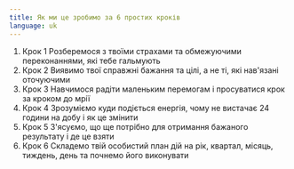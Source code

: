 ```yaml
---
title: Як ми це зробимо за 6 простих кроків
language: uk
---
```


<ol>
   <li>
   <span>Крок 1</span>
   Розберемося з твоїми страхами та обмежуючими переконаннями, які тебе гальмують</li>
   <li>
   <span>Крок 2</span>
   Виявимо твої справжні бажання та цілі, а не ті, які нав'язані оточуючими</li>
   <li>
   <span>Крок 3</span>
   Навчимося радіти маленьким перемогам і просуватися крок за кроком до мрії</li>
   <li>
   <span>Крок 4</span>
   Зрозуміємо куди подіється енергія, чому не вистачає 24 години на добу і як це змінити</li>
   <li>
   <span>Крок 5</span>
   З'ясуємо, що ще потрібно для отримання бажаного результату і де це взяти</li>
   <li>
   <span>Крок 6</span>
  Складемо твій особистий план дій на рік, квартал, місяць, тиждень, день та почнемо його виконувати</li>
</ol>
